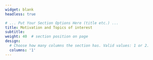 ```yaml
---
widget: blank
headless: true

# ... Put Your Section Options Here (title etc.) ...
title: Motivation and Topics of interest
subtitle:
weight: 40  # section position on page
design:
  # Choose how many columns the section has. Valid values: 1 or 2.
  columns: '1'
---
```



